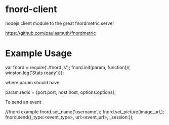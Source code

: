fnord-client
============

nodejs client module to the great fnordmetric server

https://github.com/paulasmuth/fnordmetric


Example Usage
============

  var fnord     = require('./fnord.js');
  fnord.init(param, function(){ winston.log('Stats ready')});

where param should have 

  param.redis = {port:port, host:host, options:options};


To send an event 

   //fnord example
  fnord.set_name('username',<session>);
  fnord.set_picture(image_url,<session>);
  fnord.send({_type:<event_type>, url:<event_url>, _session:<session>});
